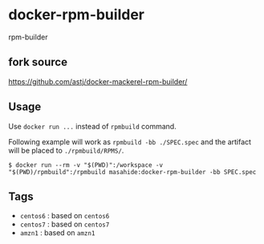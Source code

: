 # docker-rpm-builder
rpm-builder

## fork source

https://github.com/astj/docker-mackerel-rpm-builder/

## Usage

Use `docker run ...` instead of `rpmbuild` command.

Following example will work as `rpmbuild -bb ./SPEC.spec` and the artifact will be placed to `./rpmbuild/RPMS/`.

```
$ docker run --rm -v "$(PWD)":/workspace -v "$(PWD)/rpmbuild":/rpmbuild masahide:docker-rpm-builder -bb SPEC.spec
```

## Tags

- `centos6` : based on `centos6`
- `centos7` : based on `centos7`
- `amzn1`   : based on `amzn1`

